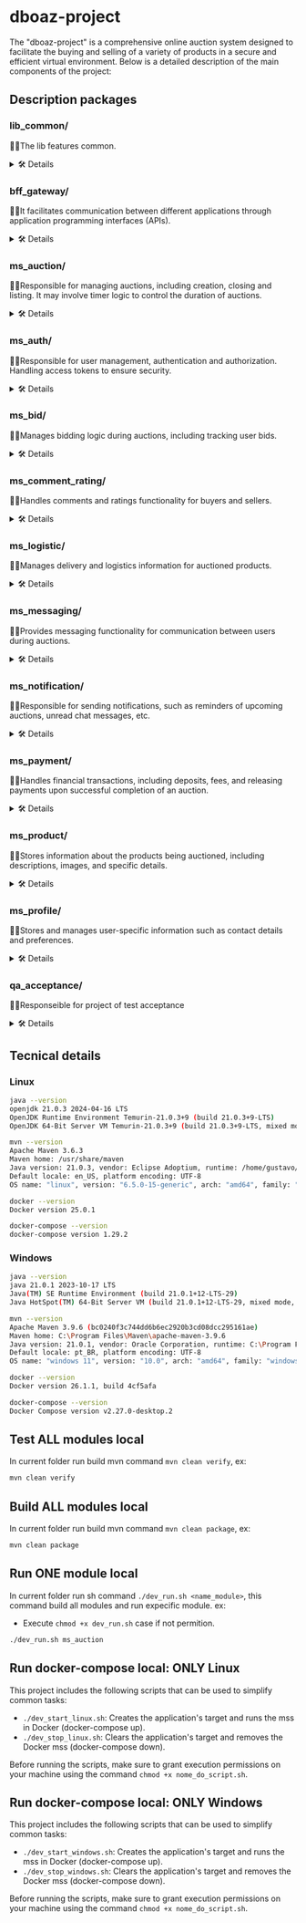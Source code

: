 # dboaz-project

The "dboaz-project" is a comprehensive online auction system designed to facilitate the buying and selling of a variety of products in a secure and efficient virtual environment. Below is a detailed description of the main components of the project:

## Description packages

### lib_common/
👨‍💻The lib features common.
<details>
    <summary>🛠 Details</summary>
    <h3>Tree</h3>

  ```tree
  .
  ├── src/
      ├── main/
      |   ├── java/
      |   |   └── com/
      |   |       └── dboaz/
      |   |           ├── app/
      |   |           ├── properties/
      |   |           ├── server/
      |   |           └── utils/
      |   └── resources/
      └── test/
          ├── java/
          |   └── com/
          |       └── dboaz/
          |           ├── integration/
          |           └── unit/
          └── resources/
  ```

<h3>Version</h3>

| Number  | Descrição                                   |
| :------ | :------------------------------------------ |
| `00.01` | **Description**: initial version            |

</details>

### bff_gateway/
👨‍💻It facilitates communication between different applications through application programming interfaces (APIs).
<details>
    <summary>🛠 Details</summary>
    <h3>Tree</h3>

  ```tree
  .
  ├── src/
      ├── main/
      |   ├── java/
      |   |   └── com/
      |   |       └── dboaz/
      |   |           ├── core/
      |   |           ├── infreastructure/
      |   |           └── resources//
      |   └── resources/
      └── test/
          ├── java/
          |   └── com/
          |       └── dboaz/
          |           ├── integration/
          |           └── unit/
          └── resources/
  ```

<h3>Version</h3>

| Number  | Descrição                                   |
| :------ | :------------------------------------------ |
| `00.01` | **Description**: initial version            |

</details>

### ms_auction/
👨‍💻Responsible for managing auctions, including creation, closing and listing. It may involve timer logic to control the duration of auctions.
<details>
    <summary>🛠 Details</summary>
    <h3>Tree</h3>

  ```tree
  .
  ├── src/
      ├── main/
      |   ├── java/
      |   |   └── com/
      |   |       └── dboaz/
      |   |           ├── core/
      |   |           ├── infreastructure/
      |   |           └── resources//
      |   └── resources/
      └── test/
          ├── java/
          |   └── com/
          |       └── dboaz/
          |           ├── integration/
          |           └── unit/
          └── resources/
  ```

<h3>Version</h3>

| Number  | Descrição                                   |
| :------ | :------------------------------------------ |
| `00.01` | **Description**: initial version            |

</details>

### ms_auth/
👨‍💻Responsible for user management, authentication and authorization.
 Handling access tokens to ensure security.
<details>
    <summary>🛠 Details</summary>
    <h3>Tree</h3>

  ```tree
  .
  ├── src/
      ├── main/
      |   ├── java/
      |   |   └── com/
      |   |       └── dboaz/
      |   |           ├── core/
      |   |           ├── infreastructure/
      |   |           └── resources//
      |   └── resources/
      └── test/
          ├── java/
          |   └── com/
          |       └── dboaz/
          |           ├── integration/
          |           └── unit/
          └── resources/
  ```

<h3>Version</h3>

| Number  | Descrição                                   |
| :------ | :------------------------------------------ |
| `00.01` | **Description**: initial version            |

</details>

### ms_bid/
👨‍💻Manages bidding logic during auctions, including tracking user bids.
<details>
    <summary>🛠 Details</summary>
    <h3>Tree</h3>

  ```tree
  .
  ├── src/
      ├── main/
      |   ├── java/
      |   |   └── com/
      |   |       └── dboaz/
      |   |           ├── core/
      |   |           ├── infreastructure/
      |   |           └── resources//
      |   └── resources/
      └── test/
          ├── java/
          |   └── com/
          |       └── dboaz/
          |           ├── integration/
          |           └── unit/
          └── resources/
  ```

<h3>Version</h3>

| Number  | Descrição                                   |
| :------ | :------------------------------------------ |
| `00.01` | **Description**: initial version            |

</details>

### ms_comment_rating/
👨‍💻Handles comments and ratings functionality for buyers and sellers.
<details>
    <summary>🛠 Details</summary>
    <h3>Tree</h3>

  ```tree
  .
  ├── src/
      ├── main/
      |   ├── java/
      |   |   └── com/
      |   |       └── dboaz/
      |   |           ├── core/
      |   |           ├── infreastructure/
      |   |           └── resources//
      |   └── resources/
      └── test/
          ├── java/
          |   └── com/
          |       └── dboaz/
          |           ├── integration/
          |           └── unit/
          └── resources/
  ```

<h3>Version</h3>

| Number  | Descrição                                   |
| :------ | :------------------------------------------ |
| `00.01` | **Description**: initial version            |

</details>

### ms_logistic/
👨‍💻Manages delivery and logistics information for auctioned products.
<details>
    <summary>🛠 Details</summary>
    <h3>Tree</h3>

  ```tree
  .
  ├── src/
      ├── main/
      |   ├── java/
      |   |   └── com/
      |   |       └── dboaz/
      |   |           ├── core/
      |   |           ├── infreastructure/
      |   |           └── resources//
      |   └── resources/
      └── test/
          ├── java/
          |   └── com/
          |       └── dboaz/
          |           ├── integration/
          |           └── unit/
          └── resources/
  ```

<h3>Version</h3>

| Number  | Descrição                                   |
| :------ | :------------------------------------------ |
| `00.01` | **Description**: initial version            |

</details>

### ms_messaging/
👨‍💻Provides messaging functionality for communication between users during auctions.
<details>
    <summary>🛠 Details</summary>
    <h3>Tree</h3>

  ```tree
  .
  ├── src/
      ├── main/
      |   ├── java/
      |   |   └── com/
      |   |       └── dboaz/
      |   |           ├── core/
      |   |           ├── infreastructure/
      |   |           └── resources//
      |   └── resources/
      └── test/
          ├── java/
          |   └── com/
          |       └── dboaz/
          |           ├── integration/
          |           └── unit/
          └── resources/
  ```

<h3>Version</h3>

| Number  | Descrição                                   |
| :------ | :------------------------------------------ |
| `00.01` | **Description**: initial version            |

</details>

### ms_notification/
👨‍💻Responsible for sending notifications, such as reminders of upcoming auctions, unread chat messages, etc.
<details>
    <summary>🛠 Details</summary>
    <h3>Tree</h3>

  ```tree
  .
  ├── src/
      ├── main/
      |   ├── java/
      |   |   └── com/
      |   |       └── dboaz/
      |   |           ├── core/
      |   |           ├── infreastructure/
      |   |           └── resources//
      |   └── resources/
      └── test/
          ├── java/
          |   └── com/
          |       └── dboaz/
          |           ├── integration/
          |           └── unit/
          └── resources/
  ```

<h3>Version</h3>

| Number  | Descrição                                   |
| :------ | :------------------------------------------ |
| `00.01` | **Description**: initial version            |

</details>

### ms_payment/
👨‍💻Handles financial transactions, including deposits, fees, and releasing payments upon successful completion of an auction.
<details>
    <summary>🛠 Details</summary>
    <h3>Tree</h3>

  ```tree
  .
  ├── src/
      ├── main/
      |   ├── java/
      |   |   └── com/
      |   |       └── dboaz/
      |   |           ├── core/
      |   |           ├── infreastructure/
      |   |           └── resources//
      |   └── resources/
      └── test/
          ├── java/
          |   └── com/
          |       └── dboaz/
          |           ├── integration/
          |           └── unit/
          └── resources/
  ```

<h3>Version</h3>

| Number  | Descrição                                   |
| :------ | :------------------------------------------ |
| `00.01` | **Description**: initial version            |

</details>

### ms_product/
👨‍💻Stores information about the products being auctioned, including descriptions, images, and specific details.
<details>
    <summary>🛠 Details</summary>
    <h3>Tree</h3>

  ```tree
  .
  ├── src/
      ├── main/
      |   ├── java/
      |   |   └── com/
      |   |       └── dboaz/
      |   |           ├── core/
      |   |           ├── infreastructure/
      |   |           └── resources//
      |   └── resources/
      └── test/
          ├── java/
          |   └── com/
          |       └── dboaz/
          |           ├── integration/
          |           └── unit/
          └── resources/
  ```

<h3>Version</h3>

| Number  | Descrição                                   |
| :------ | :------------------------------------------ |
| `00.01` | **Description**: initial version            |

</details>

### ms_profile/
👨‍💻Stores and manages user-specific information such as contact details and preferences.
<details>
    <summary>🛠 Details</summary>
    <h3>Tree</h3>

  ```tree
  .
  ├── src/
      ├── main/
      |   ├── java/
      |   |   └── com/
      |   |       └── dboaz/
      |   |           ├── core/
      |   |           ├── infreastructure/
      |   |           └── resources//
      |   └── resources/
      └── test/
          ├── java/
          |   └── com/
          |       └── dboaz/
          |           ├── integration/
          |           └── unit/
          └── resources/
  ```

<h3>Version</h3>

| Number  | Descrição                                   |
| :------ | :------------------------------------------ |
| `00.01` | **Description**: initial version            |

</details>

### qa_acceptance/
👨‍💻Responseible for project of test acceptance
<details>
    <summary>🛠 Details</summary>
    <h3>Tree</h3>

  ```tree
  .
  ├── src/
      └── test/
          ├── java/
          |   └── com/
          |        └── dboaz/
          |            └── steps
          └── resources/
              └── features
  ```

<h3>Version</h3>

| Number  | Descrição                                   |
| :------ | :------------------------------------------ |
| `00.01` | **Description**: initial version            |

</details>

## Tecnical details

### Linux

```bash
java --version
openjdk 21.0.3 2024-04-16 LTS
OpenJDK Runtime Environment Temurin-21.0.3+9 (build 21.0.3+9-LTS)
OpenJDK 64-Bit Server VM Temurin-21.0.3+9 (build 21.0.3+9-LTS, mixed mode, sharing)
```
```bash
mvn --version
Apache Maven 3.6.3
Maven home: /usr/share/maven
Java version: 21.0.3, vendor: Eclipse Adoptium, runtime: /home/gustavo/.sdkman/candidates/java/21.0.3-tem
Default locale: en_US, platform encoding: UTF-8
OS name: "linux", version: "6.5.0-15-generic", arch: "amd64", family: "unix"
```
```bash
docker --version
Docker version 25.0.1
```
```bash
docker-compose --version
docker-compose version 1.29.2
```
### Windows

```bash
java --version
java 21.0.1 2023-10-17 LTS
Java(TM) SE Runtime Environment (build 21.0.1+12-LTS-29)
Java HotSpot(TM) 64-Bit Server VM (build 21.0.1+12-LTS-29, mixed mode, sharing)
```
```bash
mvn --version
Apache Maven 3.9.6 (bc0240f3c744dd6b6ec2920b3cd08dcc295161ae)
Maven home: C:\Program Files\Maven\apache-maven-3.9.6
Java version: 21.0.1, vendor: Oracle Corporation, runtime: C:\Program Files\Java\jdk-21
Default locale: pt_BR, platform encoding: UTF-8
OS name: "windows 11", version: "10.0", arch: "amd64", family: "windows"
```
```bash
docker --version
Docker version 26.1.1, build 4cf5afa
```
```bash
docker-compose --version
Docker Compose version v2.27.0-desktop.2
```
## Test ALL modules local

In current folder run build mvn command `mvn clean verify`, ex:

```bash
mvn clean verify
```

## Build ALL modules local

In current folder run build mvn command `mvn clean package`, ex:

```bash
mvn clean package
```

## Run ONE module local

In current folder run sh command `./dev_run.sh <name_module>`, this command build all modules and run expecific module. ex:
- Execute `chmod +x dev_run.sh` case if not permition.

```bash
./dev_run.sh ms_auction
```

## Run docker-compose local: ONLY Linux

This project includes the following scripts that can be used to simplify common tasks:

- `./dev_start_linux.sh`: Creates the application's target and runs the mss in Docker (docker-compose up).
- `./dev_stop_linux.sh`: Clears the application's target and removes the Docker mss (docker-compose down).

Before running the scripts, make sure to grant execution permissions on your machine using the command `chmod +x nome_do_script.sh`.

## Run docker-compose local: ONLY Windows

This project includes the following scripts that can be used to simplify common tasks:

- `./dev_start_windows.sh`: Creates the application's target and runs the mss in Docker (docker-compose up).
- `./dev_stop_windows.sh`: Clears the application's target and removes the Docker mss (docker-compose down).

Before running the scripts, make sure to grant execution permissions on your machine using the command `chmod +x nome_do_script.sh`.